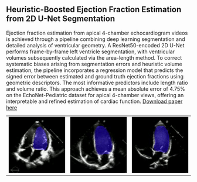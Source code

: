 ## Heuristic-Boosted Ejection Fraction Estimation from 2D U-Net Segmentation

Ejection fraction estimation from apical 4-chamber echocardiogram videos is achieved through a pipeline combining deep learning segmentation and detailed analysis of ventricular geometry. A ResNet50-encoded 2D U-Net performs frame-by-frame left ventricle segmentation, with ventricular volumes subsequently calculated via the area-length method. To correct systematic biases arising from segmentation errors
and heuristic volume estimation, the pipeline incorporates a regression model that predicts the signed error between estimated and ground truth ejection fractions using geometric descriptors. The most informative predictors include length ratio and volume ratio. This approach achieves a mean absolute error of 4.75% on the EchoNet-Pediatric dataset for apical 4-chamber views, offering an interpretable and refined estimation of cardiac function. [Download paper here](docs/heuristic-boosted-ef.pdf)

<div align="center"> <table> <tr> <td><img src="docs/media/1.gif" width="200"/></td> <td><img src="docs/media/2.gif" width="200"/></td> <td><img src="docs/media/3.gif" width="200"/></td> </tr> </table> </div>

<!-- ### Notebooks
- **Exploratory Data Analysis**: Understand the dataset characteristics and visualize sample frames.  
  [Open in Colab](https://colab.research.google.com/drive/1EQGr7LMHNdov_Vxuk5V9x-JSpUDJwdkm#scrollTo=iowHamIZnI-2)

- **UNet (Baseline)**: 
  Implementation and training of a standard UNet model from scratch.  
  [Open in Colab](https://colab.research.google.com/drive/16NB2oPaZb5Unyc4SEIVSiahU_8pzIMsq#scrollTo=nGZIpARTNMhe)

- **ResNet50-UNet**: A UNet model using a **ResNet50** encoder pretrained on ImageNet, compared for improved segmentation quality.  
  [Open in Colab](https://colab.research.google.com/drive/1YvaR7KLMvMowcxsjpiWhKF3xVVUjL8P9?usp=share_link)

- **Signed Error Learned-Correction**: Inference analysis and machine learning model for signed-error estimation. 
  [Open in Colab](https://colab.research.google.com/drive/1v3UEDoZJckdvhrNXRkg3gbanpcLg_cFu#scrollTo=lOwaDJmuTuB2) -->